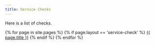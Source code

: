 ```yaml
---
title: Service Checks
---
```


Here is a list of checks.

{% for page in site.pages %}
	{% if page.layout == 'service-check' %}
<a href = "{{ page.url }}">{{ page.title }}</a>
	{% endif %}
{% endfor %}
